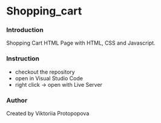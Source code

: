 # Shopping_cart

### Introduction
Shopping Cart HTML Page with HTML, CSS and Javascript.

### Instruction
- checkout the repository
- open in Visual Studio Code
- right click -> open with Live Server

### Author
Created by Viktoriia Protopopova

